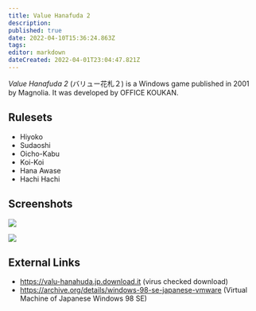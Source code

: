 ```yaml
---
title: Value Hanafuda 2
description: 
published: true
date: 2022-04-10T15:36:24.863Z
tags: 
editor: markdown
dateCreated: 2022-04-01T23:04:47.821Z
---
```


_Value Hanafuda 2_ (<span lang='ja'>バリュー花札２</span>) is a Windows game published in 2001 by Magnolia.
It was developed by OFFICE KOUKAN.

## Rulesets
- Hiyoko
- Sudaoshi
- Oicho-Kabu
- Koi-Koi
- Hana Awase
- Hachi Hachi 

## Screenshots

![](https://media.discordapp.net/attachments/550674037995733022/886355941350580264/-download--02-600x432.png)

![](https://media.discordapp.net/attachments/550674037995733022/886355970291302420/-14.png)

## External Links
- https://valu-hanahuda.jp.download.it (virus checked download)
- https://archive.org/details/windows-98-se-japanese-vmware (Virtual Machine of Japanese Windows 98 SE)
